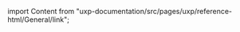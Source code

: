 
import Content from "uxp-documentation/src/pages/uxp/reference-html/General/link";

<Content query="product=xd"/>
